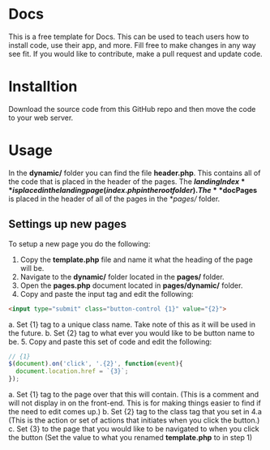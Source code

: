 # Docs
This is a free template for Docs. This can be used to teach users how to install code, use their app, and more. Fill free to make changes in any way see fit. If you would like to contribute, make a pull request and update code.

# Installtion
Download the source code from this GitHub repo and then move the code to your web server.

# Usage
In the **dynamic/** folder you can find the file **header.php**. This contains all of the code that is placed in the header of the pages. The **$landingIndex** is placed in the landing page (index.php in the root folder). The **$docPages** is placed in the header of all of the pages in the **pages/* folder.

## Settings up new pages
To setup a new page you do the following:
1. Copy the **template.php** file and name it what the heading of the page will be.
2. Navigate to the **dynamic/** folder located in the **pages/** folder.
3. Open the **pages.php** document located in **pages/dynamic/** folder.
4. Copy and paste the input tag and edit the following:
```HTML
<input type="submit" class="button-control {1}" value="{2}">
```
  a. Set {1} tag to a unique class name. Take note of this as it will be used in the future.
  b. Set {2} tag to what ever you would like to be button name to be.
5. Copy and paste this set of code and edit the following:
```JavaScript
// {1}
$(document).on('click', '.{2}', function(event){
  document.location.href = `{3}`;
});
```
  a. Set {1} tag to the page over that this will contain. (This is a comment and will not display in on the front-end. This is for making things easier to find if the need to edit comes up.)
  b. Set {2} tag to the class tag that you set in 4.a (This is the action or set of actions that initiates when you click the button.)
  c. Set {3} to the page that you would like to be navigated to when you click the button (Set the value to what you renamed **template.php** to in step 1)
